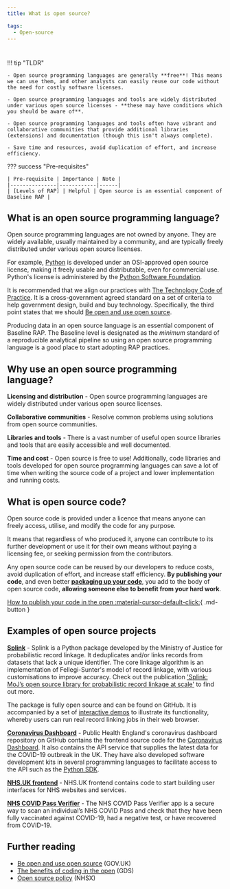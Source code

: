 ```yaml
---
title: What is open source?

tags: 
  - Open-source
---
```


#

!!! tip "TLDR"

    - Open source programming languages are generally **free**! This means we can use them, and other analysts can easily reuse our code without the need for costly software licenses.

    - Open source programming languages and tools are widely distributed under various open source licenses - **these may have conditions which you should be aware of**.

    - Open source programming languages and tools often have vibrant and collaborative communities that provide additional libraries (extensions) and documentation (though this isn't always complete).

    - Save time and resources, avoid duplication of effort, and increase efficiency.

??? success "Pre-requisites"

    | Pre-requisite | Importance | Note |
    |---------------|------------|------|
    | [Levels of RAP] | Helpful | Open source is an essential component of Baseline RAP |

## What is an open source programming language?

Open source programming languages are not owned by anyone. They are widely available, usually maintained by a community, and are typically freely distributed under various open source licenses.

For example, [Python] is developed under an OSI-approved open source license, making it freely usable and distributable, even for commercial use. Python's license is administered by the [Python Software Foundation].

It is recommended that we align our practices with [The Technology Code of Practice]. It is a cross-government agreed standard on a set of criteria to help government design, build and buy technology. Specifically, the third point states that we should [Be open and use open source].

Producing data in an open source language is an essential component of Baseline RAP. The Baseline level is designated as the _minimum_ standard of a reproducible analytical pipeline so using an open source programming language is a good place to start adopting RAP practices.

## Why use an open source programming language?

**Licensing and distribution** - Open source programming languages are widely distributed under various open source licenses.

**Collaborative communities** - Resolve common problems using solutions from open source communities.

**Libraries and tools** - There is a vast number of useful open source libraries and tools that are easily accessible and well documented.

**Time and cost** - Open source is free to use! Additionally, code libraries and tools developed for open source programming languages can save a lot of time when writing the source code of a project and lower implementation and running costs.

## What is open source code?

Open source code is provided under a licence that means anyone can freely access, utilise, and modify the code for any purpose.

It means that regardless of who produced it, anyone can contribute to its further development or use it for their own means without paying a licensing fee, or seeking permission from the contributors.

Any open source code can be reused by our developers to reduce costs, avoid duplication of effort, and increase staff efficiency.
**By publishing your code**, and even better **[packaging up your code]**, you add to the body of open source code, **allowing someone else to benefit from your hard work**.

[How to publish your code in the open :material-cursor-default-click:][how to publish your code in the open]{ .md-button }

## Examples of open source projects

**[Splink]** - Splink is a Python package developed by the Ministry of Justice for probabilistic record linkage. It deduplicates and/or links records from datasets that lack a unique identifier. The core linkage algorithm is an implementation of Fellegi-Sunter's model of record linkage, with various customisations to improve accuracy. Check out the publication ['Splink: MoJ’s open source library for probabilistic record linkage at scale'][splink-publication] to find out more.

The package is fully open source and can be found on GitHub. It is accompanied by a set of [interactive demos] to illustrate its functionality, whereby users can run real record linking jobs in their web browser.

**[Coronavirus Dashboard][coronavirus-dashboard-github]** - Public Health England's coronavirus dashboard repository on GitHub contains the frontend source code for the [Coronavirus Dashboard]. It also contains the API service that supplies the latest data for the COVID-19 outbreak in the UK. They have also developed software development kits in several programming languages to facilitate access to the API such as the [Python SDK].

**[NHS.UK frontend]** - NHS.UK frontend contains code to start building user interfaces for NHS websites and services.

**[NHS COVID Pass Verifier]** - The NHS COVID Pass Verifier app is a secure way to scan an individual’s NHS COVID Pass and check that they have been fully vaccinated against COVID-19, had a negative test, or have recovered from COVID-19.

## Further reading

- [Be open and use open source] (GOV.UK)
- [The benefits of coding in the open] (GDS)
- [Open source policy] (NHSX)

[levels of rap]: ./levels_of_RAP.md
[python]: https://www.python.org/about/
[python software foundation]: https://www.python.org/psf-landing/
[the technology code of practice]: https://www.gov.uk/guidance/the-technology-code-of-practice
[splink]: https://github.com/moj-analytical-services/splink/
[splink-publication]: https://www.gov.uk/government/publications/joined-up-data-in-government-the-future-of-data-linking-methods/splink-mojs-open-source-library-for-probabilistic-record-linkage-at-scale
[interactive demos]: https://github.com/moj-analytical-services/splink_demos
[coronavirus-dashboard-github]: https://github.com/publichealthengland/coronavirus-dashboard
[coronavirus dashboard]: https://coronavirus.data.gov.uk/
[python sdk]: https://github.com/publichealthengland/coronavirus-dashboard-api-python-sdk
[nhs.uk frontend]: https://github.com/nhsuk/nhsuk-frontend
[nhs covid pass verifier]: https://github.com/nhsx/covid-pass-verifier
[how to publish your code in the open]: ../implementing_RAP/publishing_code/how-to-publish-your-code-in-the-open.md
[be open and use open source]: https://www.gov.uk/guidance/be-open-and-use-open-source
[the benefits of coding in the open]: https://gds.blog.gov.uk/2017/09/04/the-benefits-of-coding-in-the-open/
[open source policy]: https://github.com/nhsx/open-source-policy/blob/main/open-source-policy.md
[rap community of practice github]: https://github.com/NHSDigital/rap-community-of-practice/issues
[packaging up your code]: ../training_resources/python/project-structure-and-packaging.md
